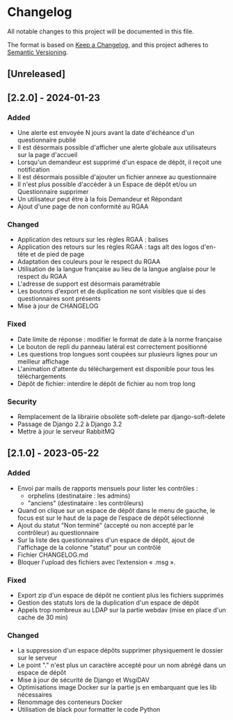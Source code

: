 # Changelog

All notable changes to this project will be documented in this file.

The format is based on [Keep a Changelog](https://keepachangelog.com/en/1.0.0/),
and this project adheres to [Semantic Versioning](https://semver.org/spec/v2.0.0.html).

## [Unreleased]

## [2.2.0] - 2024-01-23

### Added

- Une alerte est envoyée N jours avant la date d'échéance d'un questionnaire publié
- Il est désormais possible d'afficher une alerte globale aux utilisateurs sur la page d'accueil
- Lorsqu'un demandeur est supprimé d'un espace de dépôt, il reçoit une notification
- Il est désormais possible d'ajouter un fichier annexe au questionnaire
- Il n'est plus possible d'accéder à un Espace de dépôt et/ou un Questionnaire supprimer
- Un utilisateur peut être à la fois Demandeur et Répondant
- Ajout d'une page de non conformité au RGAA


### Changed

- Application des retours sur les règles RGAA : balises
- Application des retours sur les règles RGAA : tags alt des logos d'en-tête et de pied de page
- Adaptation des couleurs pour le respect du RGAA
- Utilisation de la langue française au lieu de la langue anglaise pour le respect du RGAA
- L'adresse de support est désormais paramétrable
- Les boutons d'export et de duplication ne sont visibles que si des questionnaires sont présents
- Mise à jour de CHANGELOG

### Fixed

- Date limite de réponse : modifier le format de date à la norme française
- Le bouton de repli du panneau latéral est correctement positionné
- Les questions trop longues sont coupées sur plusieurs lignes pour un meilleur affichage
- L'animation d'attente du téléchargement est disponible pour tous les téléchargements
- Dépôt de fichier: interdire le dépôt de fichier au nom trop long

### Security

- Remplacement de la librairie obsolète soft-delete par django-soft-delete
- Passage de Django 2.2 à Django 3.2
- Mettre à jour le serveur RabbitMQ

## [2.1.0] - 2023-05-22

### Added

- Envoi par mails de rapports mensuels pour lister les contrôles :
  - orphelins (destinataire : les admins)
  - "anciens" (destinataire : les contrôleurs)
- Quand on clique sur un espace de dépôt dans le menu de gauche, le focus est sur le haut de la page de l’espace de dépôt sélectionné
- Ajout du statut "Non terminé" (accepté ou non accepté par le contrôleur) au questionnaire
- Sur la liste des questionnaires d'un espace de dépôt, ajout de l'affichage de la colonne "statut" pour un contrôlé
- Fichier CHANGELOG.md
- Bloquer l'upload des fichiers avec l’extension « .msg ».

### Fixed

- Export zip d'un espace de dépôt ne contient plus les fichiers supprimés
- Gestion des statuts lors de la duplication d'un espace de dépôt
- Appels trop nombreux au LDAP sur la partie webdav (mise en place d'un cache de 30 min)

### Changed

- La suppression d'un espace dépôts supprimer physiquement le dossier sur le serveur
- Le point "." n'est plus un caractère accepté pour un nom abrégé dans un espace de dépôt
- Mise à jour de sécurité de Django et WsgiDAV
- Optimisations image Docker sur la partie js en embarquant que les lib nécessaires
- Renommage des conteneurs Docker
- Utilisation de black pour formatter le code Python


